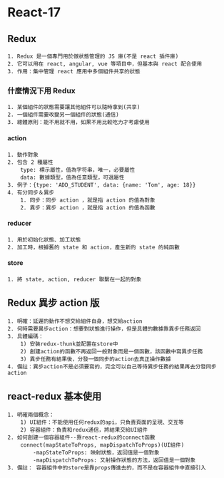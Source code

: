 # React-17

## Redux

    1. Redux 是一個專門用於做狀態管理的 JS 庫(不是 react 插件庫)
    2. 它可以用在 react, angular, vue 等項目中，但基本與 react 配合使用
    3. 作用：集中管理 react 應用中多個組件共享的狀態

### 什麼情況下用 Redux

    1. 某個組件的狀態需要讓其他組件可以隨時拿到(共享)
    2. 一個組件需要改變另一個組件的狀態(通信)
    3. 總體原則：能不用就不用，如果不用比較吃力才考慮使用

#### action

    1. 動作對象
    2. 包含 2 種屬性
        type: 標示屬性，值為字符串，唯一，必要屬性
        data: 數據類型，值為任意類型，可選屬性
    3. 例子：{type: 'ADD_STUDENT', data: {name: 'Tom', age: 18}}
    4. 有分同步＆異步
        1. 同步：同步 action ，就是指 action 的值為對象
        2. 異步：異步 action ，就是指 action 的值為函數

#### reducer

    1. 用於初始化狀態、加工狀態
    2. 加工時，根據舊的 state 和 action，產生新的 state 的純函數

#### store

    1. 將 state, action, reducer 聯繫在一起的對象

## Redux 異步 action 版

    1. 明確：延遲的動作不想交給組件自身，想交給action
    2. 何時需要異步action：想要對狀態進行操作，但是具體的數據靠異步任務返回
    3. 具體編碼：
        1) 安裝redux-thunk並配置在store中
        2) 創建action的函數不再返回一般對象而是一個函數，該函數中寫異步任務
        3) 異步任務有結果後，分發一個同步的action去真正操作數據
    4. 備註：異步action不是必須要寫的，完全可以自己等待異步任務的結果再去分發同步action

## react-redux 基本使用

    1. 明確兩個概念：
        1) UI組件：不能使用任何redux的api，只負責頁面的呈現、交互等
        2) 容器組件：負責和redux通信，將結果交給UI組件
    2. 如何創建一個容器組件--靠react-redux的connect函數
        connect(mapStateToProps, mapDispatchToProps)(UI組件)
            -mapStateToProps: 映射狀態，返回值是一個對象
            -mapDispatchToProps: 又射操作狀態的方法，返回值是一個對象
    3. 備註： 容器組件中的store是靠props傳進去的，而不是在容器組件中直接引入
